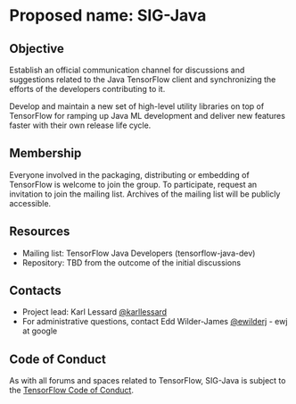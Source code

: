 # Proposed name: SIG-Java

## Objective

Establish an official communication channel for discussions and suggestions related to the Java TensorFlow client and synchronizing the efforts of the developers contributing to it.

Develop and maintain a new set of high-level utility libraries on top of TensorFlow for ramping up Java ML development and deliver new features faster with their own release life cycle.

## Membership

Everyone involved in the packaging, distributing or embedding of TensorFlow is
welcome to join the group. To participate, request an invitation to join the
mailing list. Archives of the mailing list will be publicly accessible.

## Resources

* Mailing list: TensorFlow Java Developers (tensorflow-java-dev)
* Repository: TBD from the outcome of the initial discussions

## Contacts

* Project lead: Karl Lessard [@karllessard](https://github.com/karllessard)
* For administrative questions, contact Edd Wilder-James
  [@ewilderj](https://github.com/ewilderj) - ewj at google

## Code of Conduct

As with all forums and spaces related to TensorFlow, SIG-Java is subject to
the [TensorFlow Code of
Conduct](https://github.com/tensorflow/tensorflow/blob/master/CODE_OF_CONDUCT.md).
